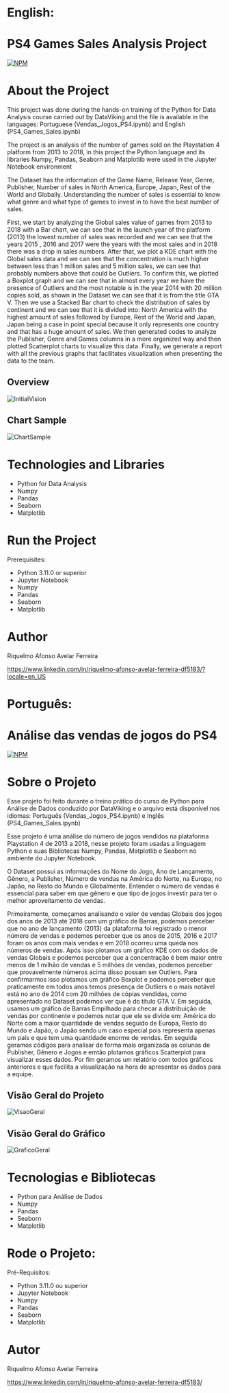 # English:
# PS4 Games Sales Analysis Project
[![NPM](https://img.shields.io/npm/l/react)](https://github.com/RiquelmoFerreira/DataAnalysisGame_Sales_PRoject/blob/main/License)

# About the Project

This project was done during the hands-on training of the Python for Data Analysis course carried out by DataViking and the file is available in the languages: Portuguese (Vendas_Jogos_PS4.ipynb) and English (PS4_Games_Sales.ipynb)

The project is an analysis of the number of games sold on the Playstation 4 platform from 2013 to 2018, in this project the Python language and its libraries Numpy, Pandas, Seaborn and Matplotlib were used in the Jupyter Notebook environment

The Dataset has the information of the Game Name, Release Year, Genre, Publisher, Number of sales in North America, Europe, Japan, Rest of the World and Globally. Understanding the number of sales is essential to know what genre and what type of games to invest in to have the best number of sales.

First, we start by analyzing the Global sales value of games from 2013 to 2018 with a Bar chart, we can see that in the launch year of the platform (2013) the lowest number of sales was recorded and we can see that the years 2015 , 2016 and 2017 were the years with the most sales and in 2018 there was a drop in sales numbers. After that, we plot a KDE chart with the Global sales data and we can see that the concentration is much higher between less than 1 million sales and 5 million sales, we can see that probably numbers above that could be Outliers. To confirm this, we plotted a Boxplot graph and we can see that in almost every year we have the presence of Outliers and the most notable is in the year 2014 with 20 million copies sold, as shown in the Dataset we can see that it is from the title GTA V. Then we use a Stacked Bar chart to check the distribution of sales by continent and we can see that it is divided into: North America with the highest amount of sales followed by Europe, Rest of the World and Japan, Japan being a case in point special because it only represents one country and that has a huge amount of sales. We then generated codes to analyze the Publisher, Genre and Games columns in a more organized way and then plotted Scatterplot charts to visualize this data. Finally, we generate a report with all the previous graphs that facilitates visualization when presenting the data to the team.

## Overview
![InitialVision](https://github.com/RiquelmoFerreira/Images/blob/main/13.png)

## Chart Sample
![ChartSample](https://github.com/RiquelmoFerreira/Images/blob/main/14.png)

# Technologies and Libraries

- Python for Data Analysis
- Numpy
- Pandas
- Seaborn
- Matplotlib

# Run the Project
Prerequisites:
- Python 3.11.0 or superior
- Jupyter Notebook
- Numpy
- Pandas
- Seaborn
- Matplotlib

# Author
Riquelmo Afonso Avelar Ferreira

https://www.linkedin.com/in/riquelmo-afonso-avelar-ferreira-df5183/?locale=en_US
#

# Português:
# Análise das vendas de jogos do PS4
[![NPM](https://img.shields.io/npm/l/react)](https://github.com/RiquelmoFerreira/DataAnalysisGame_Sales_PRoject/blob/main/License)

# Sobre o Projeto

Esse projeto foi feito durante o treino prático do curso de Python para Análise de Dados conduzido por DataViking e o arquivo está disponível nos idiomas: Português (Vendas_Jogos_PS4.ipynb) e Inglês (PS4_Games_Sales.ipynb)

Esse projeto é uma análise do número de jogos vendidos na plataforma Playstation 4 de 2013 a 2018, nesse projeto foram usadas a linguagem Python e suas Bibliotecas Numpy, Pandas, Matplotlib e Seaborn no ambiente do Jupyter Notebook.

O Dataset possui as informações do Nome do Jogo, Ano de Lançamento, Gênero, a Publisher, Número de vendas na América do Norte, na Europa, no Japão, no Resto do Mundo e Globalmente. Entender o número de vendas é essencial para saber em que gênero e que tipo de jogos investir para ter o melhor aproveitamento de vendas.

Primeiramente, começamos analisando o valor de vendas Globais dos jogos dos anos de 2013 até 2018 com um gráfico de Barras, podemos perceber que no ano de lançamento (2013) da plataforma foi registrado o menor número de vendas e podemos perceber que os anos de 2015, 2016 e 2017 foram os anos com mais vendas e em 2018 ocorreu uma queda nos números de vendas. Após isso plotamos um gráfico KDE com os dados de vendas Globais e podemos perceber que a concentração é bem maior entre menos de 1 milhão de vendas e 5 milhões de vendas, podemos perceber que provavelmente números acima disso possam ser Outliers. Para confirmarmos isso plotamos um gráfico Boxplot e podemos perceber que praticamente em todos anos temos presença de Outliers e o mais notável está no ano de 2014 com 20 milhões de cópias vendidas, como apresentado no Dataset podemos ver que é do título GTA V. Em seguida, usamos um gráfico de Barras Empilhado para checar a distribuição de vendas por continente e podemos notar que ele se divide em: América do Norte com a maior quantidade de vendas seguido de Europa, Resto do Mundo e Japão, o Japão sendo um caso especial pois representa apenas um país e que tem uma quantidade enorme de vendas. Em seguida geramos códigos para analisar de forma mais organizada as colunas de Publisher, Gênero e Jogos e emtão plotamos gráficos Scatterplot para visualizar esses dados. Por fim geramos um relatório com todos gráficos anteriores e que facilita a visualização na hora de apresentar os dados para a equipe.

## Visão Geral do Projeto
![VisaoGeral](https://github.com/RiquelmoFerreira/Images/blob/main/13.png)

## Visão Geral do Gráfico
![GraficoGeral](https://github.com/RiquelmoFerreira/Images/blob/main/14.png)

# Tecnologias e Bibliotecas
- Python para Análise de Dados
- Numpy
- Pandas
- Seaborn
- Matplotlib

# Rode o Projeto:
Pré-Requisitos:
- Python 3.11.0 ou superior
- Jupyter Notebook
- Numpy
- Pandas
- Seaborn
- Matplotlib

# Autor
Riquelmo Afonso Avelar Ferreira

https://www.linkedin.com/in/riquelmo-afonso-avelar-ferreira-df5183/

